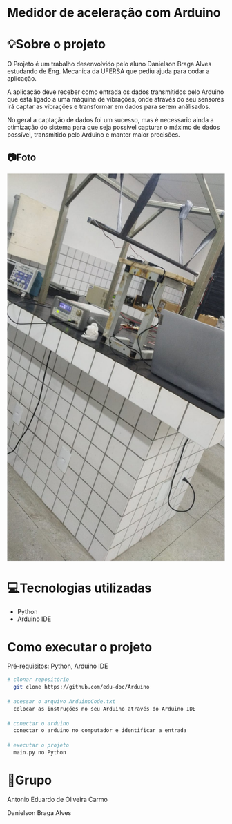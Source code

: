 # Medidor de aceleração com Arduino

# 💡Sobre o projeto

O Projeto é um trabalho desenvolvido pelo aluno Danielson Braga Alves estudando de Eng. Mecanica da UFERSA que pediu ajuda para codar a aplicação.

A aplicação deve receber como entrada os dados transmitidos pelo Arduino que está ligado a uma máquina de vibrações,
onde através do seu sensores irá captar as vibrações e transformar em dados para serem análisados.

No geral a captação de dados foi um sucesso, mas é necessario ainda a otimização do sistema para que seja possível capturar o máximo de dados possível,
transmitido pelo Arduino e manter maior precisões.

## 📷Foto
![Web 1](https://github.com/edu-doc/Arduino/blob/main/IMG.jpg)


# 💻Tecnologias utilizadas
- Python
- Arduino IDE

# Como executar o projeto

Pré-requisitos: Python,
                Arduino IDE

```bash
# clonar repositório
  git clone https://github.com/edu-doc/Arduino

# acessar o arquivo ArduinoCode.txt
  colocar as instruções no seu Arduino através do Arduino IDE

# conectar o arduino
  conectar o arduino no computador e identificar a entrada

# executar o projeto
  main.py no Python

```

# 🐺Grupo

Antonio Eduardo de Oliveira Carmo

Danielson Braga Alves

